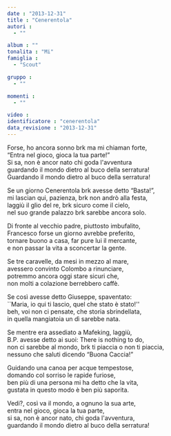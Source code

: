 ```yaml
---
date : "2013-12-31"
title : "Cenerentola"
autori : 
  - ""

album : ""
tonalita : "Mi"
famiglia : 
  - "Scout"

gruppo : 
  - ""

momenti : 
  - ""

video : 
identificatore : "cenerentola"
data_revisione : "2013-12-31"
---
```

  
  
Forse, ho ancora sonno brk ma mi chiaman forte,   
“Entra nel gioco, gioca la tua parte!”  
Si sa, non è ancor nato chi goda l'avventura  
guardando il mondo dietro al buco della serratura!  
Guardando il mondo dietro al buco della serratura!  
  
  
  
  
  
  
  
  
Se un giorno Cenerentola brk avesse detto “Basta!”,  
mi lascian qui, pazienza, brk non andrò alla festa,  
laggiù il glio del re, brk sicuro come il cielo,  
nel suo grande palazzo brk sarebbe ancora solo.   
  
  
  
  
  
  
  
  
  
Di fronte al vecchio padre, piuttosto imbufalito,  
Francesco forse un giorno avrebbe preferito,  
tornare buono a casa, far pure lui il mercante,   
e non passar la vita a sconcertar la gente.   
  
  
  
Se tre caravelle, da mesi in mezzo al mare,  
avessero convinto Colombo a rinunciare,  
potremmo ancora oggi stare sicuri che,  
non molti a colazione berrebbero caffè.   
  
  
  
Se così avesse detto Giuseppe, spaventato:  
``Maria, io qui ti lascio, quel che stato è stato!''  
beh, voi non ci pensate, che storia sbrindellata,   
in quella mangiatoia un dì sarebbe nata.   
  
  
  
Se mentre era assediato a Mafeking, laggiù,   
B.P. avesse detto ai suoi: There is nothing to do,  
non ci sarebbe al mondo, brk ti piaccia o non ti piaccia,   
nessuno che saluti dicendo “Buona Caccia!”   
  
  
  
Guidando una canoa per acque tempestose,  
domando col sorriso le rapide furiose,   
ben più di una persona mi ha detto che la vita,  
gustata in questo modo è ben più saporita.  
  
  
  
Vedi?, così va il mondo, a ognuno la sua arte,  
entra nel gioco, gioca la tua parte,  
si sa, non è ancor nato, chi goda l'avventura,  
guardando il mondo dietro al buco della serratura!  
  
